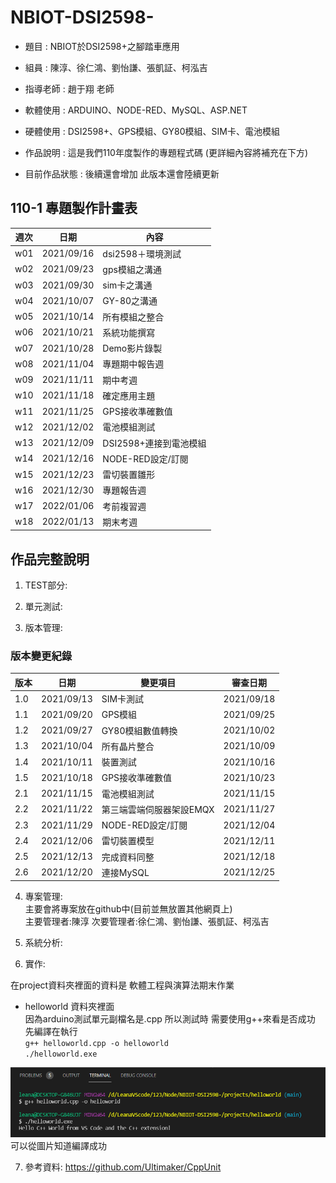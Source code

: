 # NBIOT-DSI2598-

* 題目 : NBIOT於DSI2598+之腳踏車應用  
* 組員 : 陳淳、徐仁鴻、劉怡謙、張凱証、柯泓吉
* 指導老師 : 趙于翔 老師

* 軟體使用 : ARDUINO、NODE-RED、MySQL、ASP.NET
* 硬體使用 : DSI2598+、GPS模組、GY80模組、SIM卡、電池模組
* 作品說明 : 這是我們110年度製作的專題程式碼 (更詳細內容將補充在下方)
* 目前作品狀態 : 後續還會增加 此版本還會陸續更新

## 110-1 專題製作計畫表
週次 | 日期 | 內容
----|------|-------
w01 | 2021/09/16 | dsi2598＋環境測試
w02 | 2021/09/23 | gps模組之溝通
w03 | 2021/09/30 | sim卡之溝通
w04 | 2021/10/07 | GY-80之溝通
w05 | 2021/10/14 | 所有模組之整合
w06 | 2021/10/21 | 系統功能撰寫
w07 | 2021/10/28 | Demo影片錄製
w08 | 2021/11/04 | 專題期中報告週
w09 | 2021/11/11 | 期中考週
w10 | 2021/11/18 | 確定應用主題
w11 | 2021/11/25 | GPS接收準確數值
w12 | 2021/12/02 | 電池模組測試
w13 | 2021/12/09 | DSI2598+連接到電池模組
w14 | 2021/12/16 | NODE-RED設定/訂閱
w15 | 2021/12/23 | 雷切裝置雛形
w16 | 2021/12/30 | 專題報告週
w17 | 2022/01/06 | 考前複習週
w18 | 2022/01/13 | 期末考週

## 作品完整說明
1. TEST部分:  

2. 單元測試:  

3. 版本管理:  
### 版本變更紀錄
版本 | 日期 | 變更項目 | 審查日期
----|------|----------|---------
1.0 | 2021/09/13 | SIM卡測試 | 2021/09/18
1.1 | 2021/09/20 | GPS模組 | 2021/09/25
1.2 | 2021/09/27 | GY80模組數值轉換 | 2021/10/02
1.3 | 2021/10/04 | 所有晶片整合 | 2021/10/09
1.4 | 2021/10/11 | 裝置測試 | 2021/10/16
1.5 | 2021/10/18 | GPS接收準確數值 | 2021/10/23
2.1 | 2021/11/15 | 電池模組測試 | 2021/11/15
2.2 | 2021/11/22 | 第三端雲端伺服器架設EMQX | 2021/11/27
2.3 | 2021/11/29 | NODE-RED設定/訂閱 | 2021/12/04
2.4 | 2021/12/06 | 雷切裝置模型 | 2021/12/11
2.5 | 2021/12/13 | 完成資料同整 | 2021/12/18
2.6 | 2021/12/20 | 連接MySQL | 2021/12/25

4. 專案管理:  
主要會將專案放在github中(目前並無放置其他網頁上)  
主要管理者:陳淳
次要管理者:徐仁鴻、劉怡謙、張凱証、柯泓吉

5. 系統分析:  
  


6. 實作:  

在project資料夾裡面的資料是 軟體工程與演算法期末作業  

* helloworld 資料夾裡面  
因為arduino測試單元副檔名是.cpp 所以測試時 需要使用g++來看是否成功  
先編譯在執行  
`g++ helloworld.cpp -o helloworld`  
`./helloworld.exe`  
<img src="./picture/f1.png"/>
可以從圖片知道編譯成功  

7. 參考資料: 
https://github.com/Ultimaker/CppUnit  
 
  